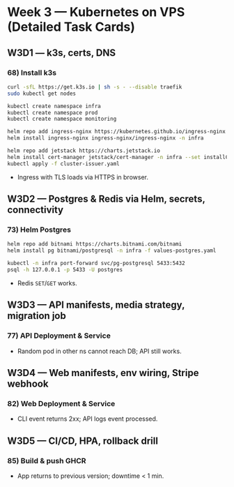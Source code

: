 # Week 3 — Kubernetes on VPS (Detailed Task Cards)

## W3D1 — k3s, certs, DNS

### 68) Install k3s
```bash
curl -sfL https://get.k3s.io | sh -s - --disable traefik
sudo kubectl get nodes
```
```bash
kubectl create namespace infra
kubectl create namespace prod
kubectl create namespace monitoring
```
```bash
helm repo add ingress-nginx https://kubernetes.github.io/ingress-nginx
helm install ingress-nginx ingress-nginx/ingress-nginx -n infra
```
```bash
helm repo add jetstack https://charts.jetstack.io
helm install cert-manager jetstack/cert-manager -n infra --set installCRDs=true
kubectl apply -f cluster-issuer.yaml
```
- Ingress with TLS loads via HTTPS in browser.

## W3D2 — Postgres & Redis via Helm, secrets, connectivity

### 73) Helm Postgres
```bash
helm repo add bitnami https://charts.bitnami.com/bitnami
helm install pg bitnami/postgresql -n infra -f values-postgres.yaml
```
```bash
kubectl -n infra port-forward svc/pg-postgresql 5433:5432
psql -h 127.0.0.1 -p 5433 -U postgres
```
- Redis `SET`/`GET` works.

## W3D3 — API manifests, media strategy, migration job

### 77) API Deployment & Service
- Random pod in other ns cannot reach DB; API still works.

## W3D4 — Web manifests, env wiring, Stripe webhook

### 82) Web Deployment & Service
- CLI event returns 2xx; API logs event processed.

## W3D5 — CI/CD, HPA, rollback drill

### 85) Build & push GHCR
- App returns to previous version; downtime < 1 min.
